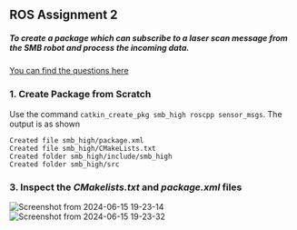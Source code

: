 ## ROS Assignment 2

##### To create a package which can subscribe to a laser scan message from the SMB robot and process the incoming data.

[You can find the questions here](https://ethz.ch/content/dam/ethz/special-interest/mavt/robotics-n-intelligent-systems/rsl-dam/ROS2021/lec2/Exercise%20Session%202.pdf)

### 1. Create Package from Scratch

Use the command `catkin_create_pkg smb_high roscpp sensor_msgs`. The output is as shown
```
Created file smb_high/package.xml
Created file smb_high/CMakeLists.txt
Created folder smb_high/include/smb_high
Created folder smb_high/src
```

### 3. Inspect the _CMakelists.txt_ and _package.xml_ files

![Screenshot from 2024-06-15 19-23-14](https://github.com/vd-0711/Induction_Y23/assets/94589050/88a5d685-2120-438b-8d40-7186253f6269)
![Screenshot from 2024-06-15 19-23-32](https://github.com/vd-0711/Induction_Y23/assets/94589050/8abfa116-179f-455a-a418-7371482d31f9)
